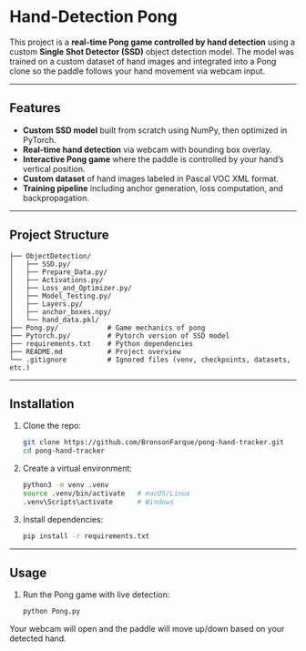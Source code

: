 # Hand-Detection Pong

This project is a **real-time Pong game controlled by hand detection** using a custom **Single Shot Detector (SSD)** object detection model. The model was trained on a custom dataset of hand images and integrated into a Pong clone so the paddle follows your hand movement via webcam input.

---

## Features

* **Custom SSD model** built from scratch using NumPy, then optimized in PyTorch.
* **Real-time hand detection** via webcam with bounding box overlay.
* **Interactive Pong game** where the paddle is controlled by your hand’s vertical position.
* **Custom dataset** of hand images labeled in Pascal VOC XML format.
* **Training pipeline** including anchor generation, loss computation, and backpropagation.

---

## Project Structure

```
├── ObjectDetection/
│   ├── SSD.py/ 
│   ├── Prepare_Data.py/ 
│   ├── Activations.py/         
│   ├── Loss_and_Optimizer.py/      
│   ├── Model_Testing.py/           
│   ├── Layers.py/
│   ├── anchor_boxes.npy/
│   └── hand_data.pkl/
├── Pong.py/            # Game mechanics of pong 
├── Pytorch.py/         # Pytorch version of SSD model
├── requirements.txt    # Python dependencies
├── README.md           # Project overview
└── .gitignore          # Ignored files (venv, checkpoints, datasets, etc.)
```

---

## Installation

1. Clone the repo:

   ```bash
   git clone https://github.com/BronsonFarque/pong-hand-tracker.git
   cd pong-hand-tracker
   ```

2. Create a virtual environment:

   ```bash
   python3 -m venv .venv
   source .venv/bin/activate   # macOS/Linux
   .venv\Scripts\activate      # Windows
   ```

3. Install dependencies:

   ```bash
   pip install -r requirements.txt
   ```

---

## Usage

1. Run the Pong game with live detection:

   ```bash
   python Pong.py
   ```

Your webcam will open and the paddle will move up/down based on your detected hand.

